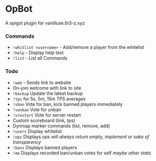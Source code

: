 # OpBot

A spigot plugin for vanilluxe.th3-z.xyz

### Commands

 - `!whitlist <username>` - Add/remove a player from the whitelist
 - `!help` - Display help text
 - `!list` - List all Commands

### Todo

 - `!web` - Sends link to website
 - On-join welcome with link to site
 - `!backup` Update the latest backup
 - `!tps` for 5s, 5m, 15m TPS averages
 - `!vban` Vote for ban, kick banned players immediately
 - `!vunban` Vote for unban
 - `!vrestart` Vote for server restart
 - Custom scoreboard (link, tps)
 - Dynmap marker commands (list, remove, add)
 - `!users` Display whitelist
 - `!ops` Displays ops _will always return empty, implement or sake of transparency_
 - `!bans` Displays banned players
 - `!me` Displays recorded ban/unban votes for self _maybe other stats_
